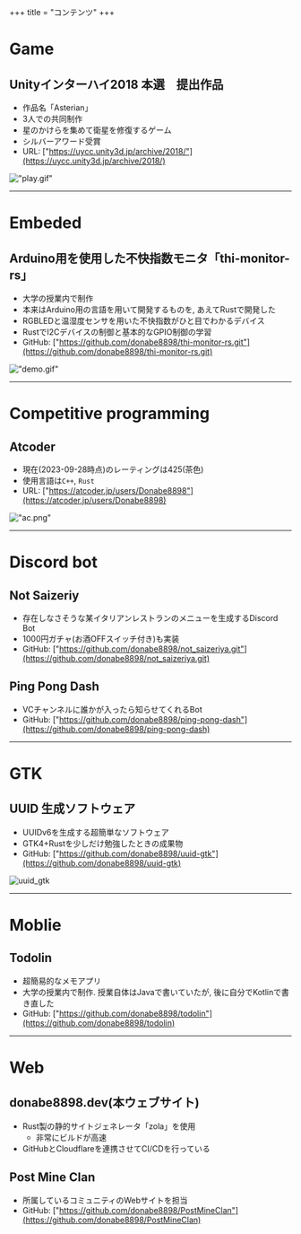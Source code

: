 +++
title = "コンテンツ"
+++


# Game

## Unityインターハイ2018 本選　提出作品
- 作品名「Asterian」
- 3人での共同制作
- 星のかけらを集めて衛星を修復するゲーム
- シルバーアワード受賞
- URL: ["https://uycc.unity3d.jp/archive/2018/"](https://uycc.unity3d.jp/archive/2018/)

!["play.gif"](/Asterial.gif)

---
# Embeded
## Arduino用を使用した不快指数モニタ「thi-monitor-rs」
- 大学の授業内で制作
- 本来はArduino用の言語を用いて開発するものを, あえてRustで開発した
- RGBLEDと温湿度センサを用いた不快指数がひと目でわかるデバイス
- RustでI2Cデバイスの制御と基本的なGPIO制御の学習
- GitHub: ["https://github.com/donabe8898/thi-monitor-rs.git"](https://github.com/donabe8898/thi-monitor-rs.git)

!["demo.gif"](/thi-monitor-rs.gif)

---

# Competitive programming
## Atcoder
- 現在(2023-09-28時点)のレーティングは425(茶色)
- 使用言語は`C++`, `Rust`
- URL: ["https://atcoder.jp/users/Donabe8898"](https://atcoder.jp/users/Donabe8898)


!["ac.png"](/atcoder.png)


---
# Discord bot

## Not Saizeriy
- 存在しなさそうな某イタリアンレストランのメニューを生成するDiscord Bot
- 1000円ガチャ(お酒OFFスイッチ付き)も実装
- GitHub: ["https://github.com/donabe8898/not_saizeriya.git"](https://github.com/donabe8898/not_saizeriya.git)

## Ping Pong Dash
- VCチャンネルに誰かが入ったら知らせてくれるBot
- GitHub: ["https://github.com/donabe8898/ping-pong-dash"](https://github.com/donabe8898/ping-pong-dash)

---
# GTK

## UUID 生成ソフトウェア
- UUIDv6を生成する超簡単なソフトウェア
- GTK4+Rustを少しだけ勉強したときの成果物
- GitHub: ["https://github.com/donabe8898/uuid-gtk"](https://github.com/donabe8898/uuid-gtk)

![uuid_gtk](/uuid.gif)

---
# Moblie
## Todolin
- 超簡易的なメモアプリ
- 大学の授業内で制作. 授業自体はJavaで書いていたが, 後に自分でKotlinで書き直した
- GitHub: ["https://github.com/donabe8898/todolin"](https://github.com/donabe8898/todolin)



---
# Web

## donabe8898.dev(本ウェブサイト)
- Rust製の静的サイトジェネレータ「zola」を使用
    - 非常にビルドが高速
- GitHubとCloudflareを連携させてCI/CDを行っている

## Post Mine Clan
- 所属しているコミュニティのWebサイトを担当
- GitHub: ["https://github.com/donabe8898/PostMineClan"](https://github.com/donabe8898/PostMineClan)